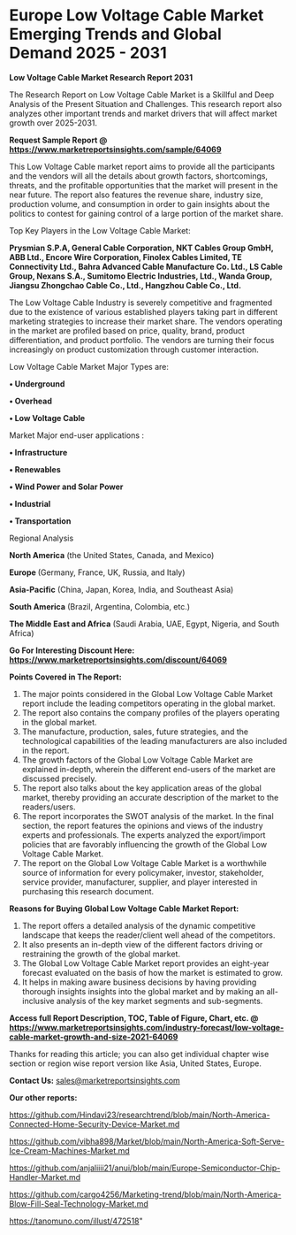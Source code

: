 # Europe Low Voltage Cable Market Emerging Trends and Global Demand 2025 - 2031

<strong>Low Voltage Cable Market Research Report 2031</strong>

The Research Report on Low Voltage Cable Market is a Skillful and Deep Analysis of the Present Situation and Challenges. This research report also analyzes other important trends and market drivers that will affect market growth over 2025-2031.

<strong>Request Sample Report @ <a href=https://www.marketreportsinsights.com/sample/64069>https://www.marketreportsinsights.com/sample/64069</a></strong>

This Low Voltage Cable market report aims to provide all the participants and the vendors will all the details about growth factors, shortcomings, threats, and the profitable opportunities that the market will present in the near future. The report also features the revenue share, industry size, production volume, and consumption in order to gain insights about the politics to contest for gaining control of a large portion of the market share.

Top Key Players in the Low Voltage Cable Market:

<strong>Prysmian S.P.A, General Cable Corporation, NKT Cables Group GmbH, ABB Ltd., Encore Wire Corporation, Finolex Cables Limited, TE Connectivity Ltd., Bahra Advanced Cable Manufacture Co. Ltd., LS Cable Group, Nexans S.A., Sumitomo Electric Industries, Ltd., Wanda Group, Jiangsu Zhongchao Cable Co., Ltd., Hangzhou Cable Co., Ltd.</strong>

The Low Voltage Cable Industry is severely competitive and fragmented due to the existence of various established players taking part in different marketing strategies to increase their market share. The vendors operating in the market are profiled based on price, quality, brand, product differentiation, and product portfolio. The vendors are turning their focus increasingly on product customization through customer interaction.

Low Voltage Cable Market Major Types are:

<strong>• Underground

• Overhead

• Low Voltage Cable</strong>

Market Major end-user applications :

<strong>• Infrastructure

• Renewables

• Wind Power and Solar Power

• Industrial

• Transportation</strong>

Regional Analysis

</u><strong><b>North America</b></strong> (the United States, Canada, and Mexico)

<strong><b>Europe </b></strong>(Germany, France, UK, Russia, and Italy)

<strong><b>Asia-Pacific</b></strong> (China, Japan, Korea, India, and Southeast Asia)

<strong><b>South America</b></strong> (Brazil, Argentina, Colombia, etc.)

<strong><b>The Middle East and Africa</b></strong> (Saudi Arabia, UAE, Egypt, Nigeria, and South Africa)

<strong>Go For Interesting Discount Here: <a href=https://www.marketreportsinsights.com/discount/64069>https://www.marketreportsinsights.com/discount/64069</a></strong>

<strong>Points Covered in The Report:</strong>
<ol>
  <li>The major points considered in the Global Low Voltage Cable Market report include the leading competitors operating in the global market.</li>
  <li>The report also contains the company profiles of the players operating in the global market.</li>
  <li>The manufacture, production, sales, future strategies, and the technological capabilities of the leading manufacturers are also included in the report.</li>
  <li>The growth factors of the Global Low Voltage Cable Market are explained in-depth, wherein the different end-users of the market are discussed precisely.</li>
  <li>The report also talks about the key application areas of the global market, thereby providing an accurate description of the market to the readers/users.</li>
  <li>The report incorporates the SWOT analysis of the market. In the final section, the report features the opinions and views of the industry experts and professionals. The experts analyzed the export/import policies that are favorably influencing the growth of the Global Low Voltage Cable Market.</li>
  <li>The report on the Global Low Voltage Cable Market is a worthwhile source of information for every policymaker, investor, stakeholder, service provider, manufacturer, supplier, and player interested in purchasing this research document.</li>
</ol>
<strong>Reasons for Buying Global Low Voltage Cable Market Report:</strong>

<ol>
  <li>The report offers a detailed analysis of the dynamic competitive landscape that keeps the reader/client well ahead of the competitors.</li>
  <li>It also presents an in-depth view of the different factors driving or restraining the growth of the global market.</li>
  <li>The Global Low Voltage Cable Market report provides an eight-year forecast evaluated on the basis of how the market is estimated to grow.</li>
  <li>It helps in making aware business decisions by having providing thorough insights insights into the global market and by making an all-inclusive analysis of the key market segments and sub-segments.</li>
</ol>
<strong>Access full Report Description, TOC, Table of Figure, Chart, etc. @ <a href=https://www.marketreportsinsights.com/industry-forecast/low-voltage-cable-market-growth-and-size-2021-64069>https://www.marketreportsinsights.com/industry-forecast/low-voltage-cable-market-growth-and-size-2021-64069</a></strong>


Thanks for reading this article; you can also get individual chapter wise section or region wise report version like Asia, United States, Europe.

<strong>Contact Us:</strong>
sales@marketreportsinsights.com

<strong>Our other reports:</strong>

<a href=https://github.com/Hindavi23/researchtrend/blob/main/North-America-Connected-Home-Security-Device-Market.md>https://github.com/Hindavi23/researchtrend/blob/main/North-America-Connected-Home-Security-Device-Market.md</a>

<a href=https://github.com/vibha898/Market/blob/main/North-America-Soft-Serve-Ice-Cream-Machines-Market.md>https://github.com/vibha898/Market/blob/main/North-America-Soft-Serve-Ice-Cream-Machines-Market.md</a>

<a href=https://github.com/anjaliiii21/anui/blob/main/Europe-Semiconductor-Chip-Handler-Market.md>https://github.com/anjaliiii21/anui/blob/main/Europe-Semiconductor-Chip-Handler-Market.md</a>

<a href=https://github.com/cargo4256/Marketing-trend/blob/main/North-America-Blow-Fill-Seal-Technology-Market.md>https://github.com/cargo4256/Marketing-trend/blob/main/North-America-Blow-Fill-Seal-Technology-Market.md</a>

<a href=https://tanomuno.com/illust/472518>https://tanomuno.com/illust/472518</a>"
